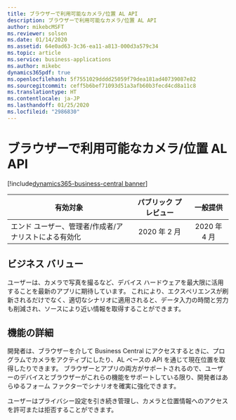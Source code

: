 ```yaml
---
title: ブラウザーで利用可能なカメラ/位置 AL API
description: ブラウザーで利用可能なカメラ/位置 AL API
author: mikebcMSFT
ms.reviewer: solsen
ms.date: 01/14/2020
ms.assetid: 64e0ad63-3c36-ea11-a813-000d3a579c34
ms.topic: article
ms.service: business-applications
ms.author: mikebc
dynamics365pdf: true
ms.openlocfilehash: 5f7551029dddd25059f79dea181ad40739087e82
ms.sourcegitcommit: ceff5b6bef71093d51a3afb60b3fecd4cd8a11c8
ms.translationtype: HT
ms.contentlocale: ja-JP
ms.lasthandoff: 01/25/2020
ms.locfileid: "2986830"
---
```

# <a name="cameralocation-al-api-available-in-the-browser"></a>ブラウザーで利用可能なカメラ/位置 AL API
[!include[dynamics365-business-central banner](../includes/dynamics365-business-central.md)]

| 有効対象    |  パブリック プレビュー | 一般提供 | 
| ---------- | :----------: |:----------: |
|エンド ユーザー、管理者/作成者/アナリストによる有効化|2020 年 2 月| 2020 年 4 月|


## <a name="business-value"></a>ビジネス バリュー
<!-- bv start -->
ユーザーは、カメラで写真を撮るなど、デバイス ハードウェアを最大限に活用することを最新のアプリに期待しています。 これにより、エクスペリエンスが刷新されるだけでなく、適切なシナリオに適用されると、データ入力の時間と労力も削減され、ソースにより近い情報を取得することができます。
<!-- bv end -->



## <a name="feature-details"></a>機能の詳細
<!--feature detail start -->
開発者は、ブラウザーを介して Business Central にアクセスするときに、プログラムでカメラをアクティブにしたり、AL ベースの API を通じて現在位置を取得したりできます。 ブラウザーとアプリの両方がサポートされるので、ユーザーのデバイスとブラウザーがこれらの機能をサポートしている限り、開発者はあらゆるフォーム ファクターでシナリオを確実に強化できます。

ユーザーはプライバシー設定を引き続き管理し、カメラと位置情報へのアクセスを許可または拒否することができます。
<!--feature detail end -->










